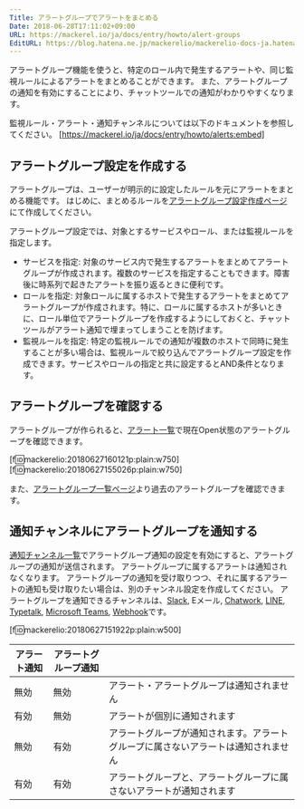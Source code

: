 ```yaml
---
Title: アラートグループでアラートをまとめる
Date: 2018-06-28T17:11:02+09:00
URL: https://mackerel.io/ja/docs/entry/howto/alert-groups
EditURL: https://blog.hatena.ne.jp/mackerelio/mackerelio-docs-ja.hatenablog.mackerel.io/atom/entry/17391345971658196778
---
```


アラートグループ機能を使うと、特定のロール内で発生するアラートや、同じ監視ルールによるアラートをまとめることができます。
また、アラートグループの通知を有効にすることにより、チャットツールでの通知がわかりやすくなります。


監視ルール・アラート・通知チャンネルについては以下のドキュメントを参照してください。
[https://mackerel.io/ja/docs/entry/howto/alerts:embed]


## アラートグループ設定を作成する
アラートグループは、ユーザーが明示的に設定したルールを元にアラートをまとめる機能です。
はじめに、まとめるルールを[アラートグループ設定作成ページ](https://mackerel.io/my/alert-group-settings/-/create)にて作成してください。

アラートグループ設定では、対象とするサービスやロール、または監視ルールを指定します。

- サービスを指定: 対象のサービス内で発生するアラートをまとめてアラートグループが作成されます。複数のサービスを指定することもできます。障害後に時系列で起きたアラートを振り返るときに便利です。
- ロールを指定: 対象ロールに属するホストで発生するアラートをまとめてアラートグループが作成されます。特に、ロールに属するホストが多いときに、ロール単位でアラートグループを作成するようにしておくと、チャットツールがアラート通知で埋まってしまうことを防げます。
- 監視ルールを指定: 特定の監視ルールでの通知が複数のホストで同時に発生することが多い場合は、監視ルールで絞り込んでアラートグループ設定を作成できます。サービスやロールの指定と共に設定するとAND条件となります。

## アラートグループを確認する
アラートグループが作られると、[アラート一覧](https://mackerel.io/my/alerts)で現在Open状態のアラートグループを確認できます。

[f:id:mackerelio:20180627160121p:plain:w750]
[f:id:mackerelio:20180627155026p:plain:w750]

また、[アラートグループ一覧ページ](https://mackerel.io/my/alert-groups)より過去のアラートグループを確認できます。

## 通知チャンネルにアラートグループを通知する
[通知チャンネル一覧](https://mackerel.io/my/channels)でアラートグループ通知の設定を有効にすると、アラートグループの通知が送信されます。
アラートグループに属するアラートは通知されなくなります。
アラートグループの通知を受け取りつつ、それに属するアラートの通知も受け取りたい場合は、別のチャンネル設定を作成してください。
アラートグループを通知できるチャンネルは、[Slack](https://mackerel.io/ja/docs/entry/howto/alerts/slack), Eメール, [Chatwork](https://mackerel.io/ja/docs/entry/howto/alerts/chatwork), [LINE](https://mackerel.io/ja/docs/entry/howto/alerts/line), [Typetalk](https://mackerel.io/ja/docs/entry/howto/alerts/typetalk), [Microsoft Teams](https://mackerel.io/ja/docs/entry/howto/alerts/microsoft-teams), [Webhook](https://mackerel.io/ja/docs/entry/howto/alerts/webhook)です。

[f:id:mackerelio:20180627151922p:plain:w500]

| アラート通知 | アラートグループ通知 |                                                                                    |
| ------------ | -------------------- | ---------------------------------------------------------------------------------- |
| 無効         | 無効                 | アラート・アラートグループは通知されません                                         |
| 有効         | 無効                 | アラートが個別に通知されます                                                       |
| 無効         | 有効                 | アラートグループが通知されます。アラートグループに属さないアラートは通知されません |
| 有効         | 有効                 | アラートグループと、アラートグループに属さないアラートが通知されます               |

